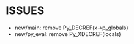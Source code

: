 


# ISSUES



- new/main: remove Py_DECREF(x->p_globals)
- new/py_eval: remove Py_XDECREF(locals)


